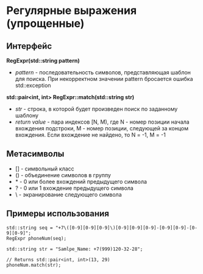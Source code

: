 # Регулярные выражения (упрощенные)
## Интерфейс
**RegExpr(std::string pattern)**
- *pattern* - последовательность символов, представляющая шаблон
для поиска. При некорректном значении pattern бросается ошибка
std::exception

**std::pair<int, int> RegExpr::match(std::string str)**
- *str* - строка, в которой будет произведен поиск по заданному
шаблону
- *return value* - пара индексов [N, M), где N - номер позиции
начала вхождения подстроки, M - номер позиции, следующей за
концом вхождения. Если вхождение не найдено, то N = -1, M = -1

## Метасимволы
- [] - символьный класс
- () - объединение символов в группу
- \* - 0 или более вхождений предыдущего символа
- ? - 0 или 1 вхождение предыдущего символа
- \ - экранирование следующего символа

## Примеры использования
```
std::string seq = "+7\([0-9][0-9][0-9]\)[0-9][0-9][0-9]-[0-9][0-9]-[0-9][0-9]";
RegExpr phoneNum(seq);

std::string str = "Samlpe_Name: +7(999)120-32-28";

// Returns std::pair<int, int>(13, 29)
phoneNum.match(str);
```
